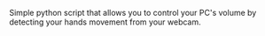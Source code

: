 Simple python script that allows you to control your PC's volume by detecting your hands movement from your webcam.